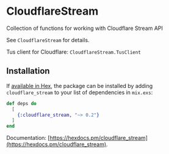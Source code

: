 # CloudflareStream

Collection of functions for working with Cloudflare Stream API

See `CloudflareStream` for details.

Tus client for Cloudflare: `CloudflareStream.TusClient`

## Installation

If [available in Hex](https://hex.pm/docs/publish), the package can be installed
by adding `cloudflare_stream` to your list of dependencies in `mix.exs`:

```elixir
def deps do
  [
    {:cloudflare_stream, "~> 0.2"}
  ]
end
```

Documentation: [https://hexdocs.pm/cloudflare_stream](https://hexdocs.pm/cloudflare_stream).

